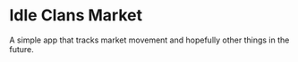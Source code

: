 # Idle Clans Market

A simple app that tracks market movement and hopefully other things in the future.
